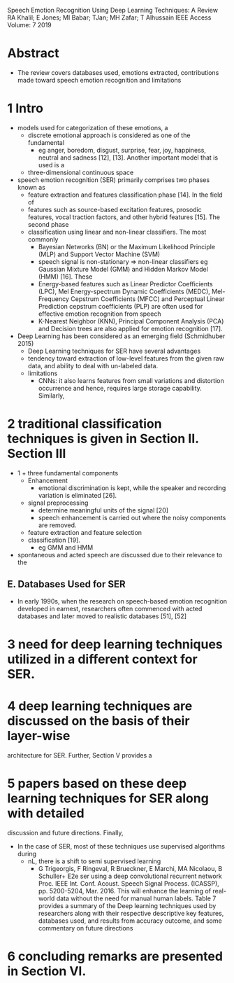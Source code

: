 Speech Emotion Recognition Using Deep Learning Techniques: A Review
RA Khalil; E Jones; MI Babar; TJan; MH Zafar; T Alhussain
IEEE Access Volume: 7 2019

# Abstract

* The review covers databases used, emotions extracted,
  contributions made toward speech emotion recognition and limitations

# 1 Intro

* models used for categorization of these emotions, a
  * discrete emotional approach is considered as one of the fundamental
    * eg anger, boredom, disgust, surprise, fear, joy, happiness, neutral and
      sadness [12], [13]. Another important model that is used is a
  * three-dimensional continuous space
* speech emotion recognition (SER) primarily comprises two phases known as
  * feature extraction and features classification phase [14]. In the field of
  * features such as source-based excitation features, prosodic features,
    vocal traction factors, and other hybrid features [15]. The second phase
  * classification using linear and non-linear classifiers.  The most commonly
    * Bayesian Networks (BN) or the Maximum Likelihood Principle (MLP) and
      Support Vector Machine (SVM)
    * speech signal is non-stationary => non-linear classifiers eg
      Gaussian Mixture Model (GMM) and Hidden Markov Model (HMM) [16]. These
    * Energy-based features such as
      Linear Predictor Coefficients (LPC),
      Mel Energy-spectrum Dynamic Coefficients (MEDC),
      Mel-Frequency Cepstrum Coefficients (MFCC) and
      Perceptual Linear Prediction cepstrum coefficients (PLP) are often used
      for effective emotion recognition from speech
    * K-Nearest Neighbor (KNN), Principal Component Analysis (PCA) and
      Decision trees are also applied for emotion recognition [17].
* Deep Learning has been considered as an emerging field (Schmidhuber 2015)
  * Deep Learning techniques for SER have several advantages 
  * tendency toward extraction of low-level features from the given raw data,
    and ability to deal with un-labeled data.
  * limitations 
    * CNNs: it also learns features from small variations and distortion
      occurrence and hence, requires large storage capability.  Similarly,

# 2 traditional classification techniques is given in Section II. Section III

* 1 + three fundamental components
  * Enhancement
    * emotional discrimination is kept, while the speaker and recording
      variation is eliminated [26].
  * signal preprocessing
    * determine meaningful units of the signal [20]
    * speech enhancement is carried out where the noisy components are removed.
  * feature extraction and feature selection
  * classification [19].
    * eg GMM and HMM
* spontaneous and acted speech are discussed due to their relevance to the

## E. Databases Used for SER

* In early 1990s, when the research on speech-based emotion recognition
  developed in earnest, researchers often commenced with acted databases and
  later moved to realistic databases [51], [52]

# 3 need for deep learning techniques utilized in a different context for SER.

# 4 deep learning techniques are discussed on the basis of their layer-wise
architecture for SER. Further, Section V provides a

# 5 papers based on these deep learning techniques for SER along with detailed
discussion and future directions. Finally, 

* In the case of SER, most of these techniques use supervised algorithms during
  * nL, there is a shift to semi supervised learning 
    * G Trigeorgis, F Ringeval, R Brueckner, E Marchi, MA Nicolaou, B Schuller+
      E2e ser using a deep convolutional recurrent network
      Proc. IEEE Int.  Conf.  Acoust. Speech Signal Process. (ICASSP), pp.
      5200-5204, Mar. 2016. This will enhance
    the learning of real-world data without the need for manual human labels.
    Table 7 provides a summary of the Deep learning techniques used by
    researchers along with their respective descriptive key features, databases
    used, and results from accuracy outcome, and some commentary on future
    directions

# 6 concluding remarks are presented in Section VI.
